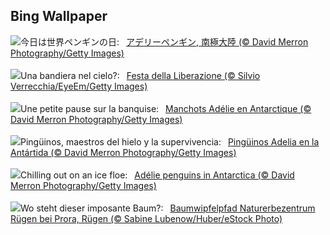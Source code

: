 ## Bing Wallpaper
![](https://www.bing.com/th?id=OHR.AdelieWPD_JA-JP7318498181_UHD.jpg&w=1000)今日は世界ペンギンの日:&nbsp;&ensp;[アデリーペンギン, 南極大陸 (© David Merron Photography/Getty Images)](https://www.bing.com/th?id=OHR.AdelieWPD_JA-JP7318498181_UHD.jpg)
<br><br/>
![](https://www.bing.com/th?id=OHR.FrecceTricolori_IT-IT2306161494_UHD.jpg&w=1000)Una bandiera nel cielo?:&nbsp;&ensp;[Festa della Liberazione (© Silvio Verrecchia/EyeEm/Getty Images)](https://www.bing.com/th?id=OHR.FrecceTricolori_IT-IT2306161494_UHD.jpg)
<br><br/>
![](https://www.bing.com/th?id=OHR.AdelieWPD_FR-FR1082449253_UHD.jpg&w=1000)Une petite pause sur la banquise:&nbsp;&ensp;[Manchots Adélie en Antarctique (© David Merron Photography/Getty Images)](https://www.bing.com/th?id=OHR.AdelieWPD_FR-FR1082449253_UHD.jpg)
<br><br/>
![](https://www.bing.com/th?id=OHR.AdelieWPD_ES-ES6914854360_UHD.jpg&w=1000)Pingüinos, maestros del hielo y la supervivencia:&nbsp;&ensp;[Pingüinos Adelia en la Antártida (© David Merron Photography/Getty Images)](https://www.bing.com/th?id=OHR.AdelieWPD_ES-ES6914854360_UHD.jpg)
<br><br/>
![](https://www.bing.com/th?id=OHR.AdelieWPD_EN-GB5235836361_UHD.jpg&w=1000)Chilling out on an ice floe:&nbsp;&ensp;[Adélie penguins in Antarctica (© David Merron Photography/Getty Images)](https://www.bing.com/th?id=OHR.AdelieWPD_EN-GB5235836361_UHD.jpg)
<br><br/>
![](https://www.bing.com/th?id=OHR.NaturalHeritageCenter_DE-DE0230268232_UHD.jpg&w=1000)Wo steht dieser imposante Baum?:&nbsp;&ensp;[Baumwipfelpfad Naturerbezentrum Rügen bei Prora, Rügen (© Sabine Lubenow/Huber/eStock Photo)](https://www.bing.com/th?id=OHR.NaturalHeritageCenter_DE-DE0230268232_UHD.jpg)
<br><br/>
